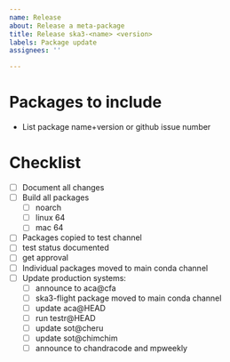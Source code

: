 ```yaml
---
name: Release
about: Release a meta-package
title: Release ska3-<name> <version>
labels: Package update
assignees: ''

---
```


# Packages to include

- List package name+version or github issue number

# Checklist

- [ ] Document all changes
- [ ] Build all packages
   - [ ] noarch
   - [ ] linux 64
   - [ ] mac 64
- [ ] Packages copied to test channel
- [ ] test status documented
- [ ] get approval 
- [ ] Individual packages moved to main conda channel
- [ ] Update production systems:
   - [ ] announce to aca@cfa
   - [ ] ska3-flight package moved to main conda channel
   - [ ] update aca@HEAD
   - [ ] run testr@HEAD
   - [ ] update sot@cheru
   - [ ] update sot@chimchim
   - [ ] announce to chandracode and mpweekly
